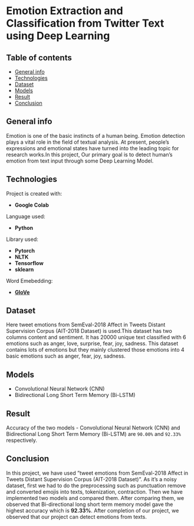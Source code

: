 # Emotion Extraction and Classification from Twitter Text using Deep Learning

## Table of contents
* [General info](#general-info)
* [Technologies](#technologies)
* [Dataset](#dataset)
* [Models](#models)
* [Result](#result)
* [Conclusion](#conclusion)

## General info 
Emotion is one of the basic instincts of a human being. Emotion detection plays a vital role in the field of textual analysis. At present, people’s expressions and emotional states have turned into the leading topic for research works.In this project, Our primary goal is to detect human’s emotion from text input through some Deep Learning Model.
	
## Technologies
Project is created with:
* **Google Colab**

Language used:
* **Python**

Library used:
* **Pytorch**
* **NLTK**
* **Tensorflow**
* **sklearn**

Word Emebedding:
* **[GloVe](https://nlp.stanford.edu/projects/glove/)**
	
## Dataset
Here tweet emotions from SemEval-2018 Affect in Tweets Distant Supervision Corpus (AIT-2018 Dataset) is used.This dataset has two columns content and sentiment. It has 20000 unique text classified with 6 emotions such as anger, love, surprise, fear, joy, sadness. This dataset contains lots of emotions but they mainly clustered those emotions into 4 basic emotions such as anger, fear, joy, sadness.

## Models
* Convolutional Neural Network (CNN)
* Bidirectional Long Short Term Memory (Bi-LSTM)

## Result
Accuracy of the two models - Convolutional Neural Network (CNN) and Bidirectional Long Short Term Memory (Bi-LSTM)
are `90.00%` and `92.33%` respectively.

## Conclusion 
In this project, we have used ”tweet emotions from
SemEval-2018 Affect in Tweets Distant Supervision Corpus
(AIT-2018 Dataset)”. As it’s a noisy dataset, first we had
to do the preprocessing such as punctuation remove and
converted emojis into texts, tokenization, contraction. Then
we have implemented two models and compared them. After
comparing them, we observed that Bi-directional long short
term memory model gave the highest accuracy which is
**92.33%**. After completion of our project, we observed that
our project can detect emotions from texts.


